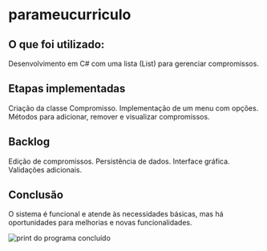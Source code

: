 # parameucurriculo

## O que foi utilizado:
Desenvolvimento em C# com uma lista (List<Compromisso>) para gerenciar compromissos.

## Etapas implementadas
Criação da classe Compromisso.
Implementação de um menu com opções.
Métodos para adicionar, remover e visualizar compromissos.

## Backlog
Edição de compromissos.
Persistência de dados.
Interface gráfica.
Validações adicionais.

## Conclusão
O sistema é funcional e atende às necessidades básicas, mas há oportunidades para melhorias e novas funcionalidades.

<img src="barbearia.png" alt="print do programa concluído">
 
